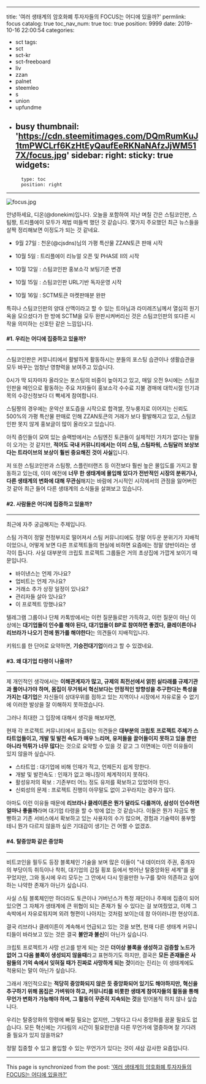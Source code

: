 
---
title: '여러 생태계의 암호화폐 투자자들의 FOCUS는 어디에 있을까?'
permlink: focus
catalog: true
toc_nav_num: true
toc: true
position: 9999
date: 2019-10-16 22:00:54
categories:
- sct
tags:
- sct
- sct-kr
- sct-freeboard
- liv
- zzan
- palnet
- steemleo
- s
- union
- upfundme
- busy
thumbnail: 'https://cdn.steemitimages.com/DQmRumKuJ1tmPWCLrf6KzHtEyQaufEeRKNaNAfzJjWM517X/focus.jpg'
sidebar:
    right:
        sticky: true
widgets:
    -
        type: toc
        position: right
---


![focus.jpg](https://cdn.steemitimages.com/DQmRumKuJ1tmPWCLrf6KzHtEyQaufEeRKNaNAfzJjWM517X/focus.jpg)

안녕하세요, 디온(@donekim)입니다. 오늘을 포함하여 지난 며칠 간은 스팀코인판, 스팀짱, 트리플에이 모두가 제법 떠들썩 했던 것 같습니다. 몇가지 주요했던 최근 뉴스들을 살짝 정리해보면 이정도가 되는 것 같네요.

- 9월 27일 : 천운(@cjsdns)님의 가평 특산물 ZZAN토큰 판매 시작

- 10월 5일 : 트리플에이 리뉴얼 오픈 및 PHASE II의 시작

- 10월 12일 : 스팀코인판 홍보소각 보팅기준 변경

- 10월 15일 : 스팀코인판 URL기반 독자운영 시작

- 10월 16일 : SCTM토큰 마켓판매분 완판

특히나 스팀코인판의 양대 산맥이라고 할 수 있는 트아님과 라미레즈님께서 열심히 원기옥을 모으셨다가 한 방에 SCTM을 모두 완판시켜버리신 것은 스팀코인판의 또다른 시작을 의미하는 신호탄 같은 느낌입니다.

#### #1. 우리는 어디에 집중하고 있을까?
---
스팀코인판은 커뮤니티에서 활발하게 활동하시는 분들의 포스팅 습관이나 생활습관을 모두 바꾸는 엄청난 영향력을 보여주고 있습니다. 

0시가 딱 되자마자 올라오는 포스팅의 비중이 높아지고 있고, 매일 오전 9시에는 스팀코인판을 메인으로 활동하는 주요 저자들이 홍보소각 수수료 지불 경매에 대학시절 인기과목의 수강신청보다 더 빡세게 참여합니다. 

스팀짱의 경우에는 운악산 포도즙을 시작으로 합격쌀, 잣누룽지로 이어지는 신뢰도 500%의 가평 특산물 판매로 인해 ZZAN토큰의 거래가 보다 활발해지고 있고, 스팀코인판 못지 않게 홍보글이 많이 올라오고 있습니다. 

아직 증인들이 모여 있는 슬랙방에서는 스팀엔진 토큰들이 실제적인 가치가 없다는 말들이 오가는 것 같지만, **적어도 국내 커뮤니티에서는 이미 스팀, 스팀파워, 스팀달러 보상보다는 트라이브의 보상이 훨씬 중요해진 것이 사실**입니다. 

저 또한 스팀코인판과 스팀짱, 스플린터랜즈 등 이전보다 훨씬 높은 몰입도를 가지고 활동하고 있는데, 이미 예전에 **너무 한 생태계에 몰입해 있다가 전반적인 시장의 분위기나, 다른 생태계의 변화에 대해 무관심**해지는 바람에 거시적인 시각에서의 관점을 잃어버린 것 같아 최근 들어 다른 생태계의 소식들을 살펴보고 있습니다.


#### #2. 사람들은 어디에 집중하고 있을까?
---

최근에 자주 궁금해지는 주제입니다. 

스팀 가격이 정말 천정부지로 떨어져서 스팀 커뮤니티에도 정말 어두운 분위기가 지배적이었으나, 어떻게 보면 다른 프로젝트들의 현실에 비하면 요즘에는 정말 양반이라는 생각이 듭니다. 사실 대부분의 크립토 프로젝트 그룹들은 거의 초상집에 가깝게 보이기 때문입니다.

- 바이낸스는 언제 가나요?
- 업비트는 언제 가나요?
- 거래소 추가 상장 일정이 있나요?
- 관리자들 살아 있나요?
- 이 프로젝트 망했나요?

텔레그램 그룹이나 단체 카톡방에서는 이런 질문들로만 가득하고, 이런 질문이 아닌 이상에는 **대기업들이 인수를 해야 된다, 대기업들이 BP로 참여하면 좋겠다, 클레이튼이나 리브라가 나오기 전에 뭔가를 해야한다**는 의견들이 지배적입니다.

키워드를 한 단어로 요약하면, **기승전대기업**이라고 할 수 있겠네요.

#### #3. 왜 대기업 타령이 나올까?
---

제 개인적인 생각에서는 **이해관계자가 많고, 규제의 최전선에서 얽힌 싵타래를 규제기관과 풀어나가야 하며, 몸집이 무거워서 혁신보다는 안정적인 방향성을 추구한다는 특성을 가지는 대기업**은 자신들이 상대우위를 점하고 있는 지역이나 시장에서 자유로울 수 없기에 이러한 발상을 잘 이해하지 못하겠습니다.

그러나 최대한 그 입장에 대해서 생각을 해보자면,

현재 각 프로젝트 커뮤니티에서 표출되는 의견들은 **대부분의 크립토 프로젝트 주체가 스타트업들이고, 개발 및 발전 속도가 매우 느리며, 유저들을 끌어들이지 못하고 있을 뿐만 아니라 먹튀가 너무 많다**는 것으로 요약할 수 있을 것 같고 그 이면에는 이런 이유들이 있지 않을까 싶습니다.

- 스타트업 : 대기업에 비해 인재가 적고, 언제든지 쉽게 망한다.
- 개발 및 발전속도 : 인재가 없고 매니징이 체계적이지 못하다.
- 활성유저의 확보 : 기존부터 어느 정도 유저를 확보하고 있었어야 한다.
- 신뢰성의 문제 : 프로젝트 진행이 아무말도 없이 고꾸라지는 경우가 많다.

아마도 이런 이유들 때문에 **리브라나 클레이튼은 뭔가 달라도 다를꺼야, 삼성이 인수하면 얼마나 좋을까**라며 대기업 타령을 할 수 밖에 없는 것 같습니다. 이들은 뭔가 자금도 빵빵하고 기존 서비스에서 확보하고 있는 사용자의 수가 많으며, 경험과 기술력이 풍부할테니 뭔가 다르지 않을까 싶은 기대감이 생기는 건 어쩔 수 없겠죠.

#### #4. 탈중앙화 같은 중앙화
---

비트코인을 필두도 등장 블록체인 기술을 보며 많은 이들이 "내 데이터의 주권, 중개자의 부당이득 취득이나 착취, 대기업의 갑질 횡포 등에서 벗어난 탈중앙화된 세계"를 꿈꾸었지만, 그와 동시에 우리 모두는 그 안에서 다시 믿을만한 누구를 찾아 의존하고 싶어하는 나약한 존재가 아닌가 싶습니다. 

사실 스팀 블록체인만 하더라도 토큰이나 거버넌스가 특정 재단이나 주체에 집중이 되어 있으면 그 자체가 생태계에 큰 위협이 되는 존재가 될 수 있다는 걸 보여줬었고, 이제 그 속박에서 자유로워지며 외려 형편이 나아지는 것처럼 보이는데 참 아이러니한 현상이죠.

결국 리브라나 클레이튼이 계속해서 언급되고 있는 것을 보면, 현재 다른 생태계 커뮤니티들이 바라보고 있는 것은 결국 **불안과 불신**이 아닌가 싶습니다.


크립토 프로젝트가 사망 선고를 받게 되는 것은 **더이상 블록을 생성하고 검증할 노드가 없어 그 다음 블록이 생성되지 않을때**라고 표현하기도 하지만, 결국은 **모든 존재들은 사람들의 기억 속에서 잊혀질 때가 진짜로 사망하게 되는 것**이라는 진리는 이 생태계에도 적용되는 말이 아닌가 싶습니다.

그래서 개인적으로는 **적당히 중앙화되지 않은 듯 중앙화되어 있기도 해야하지만, 혁신을 추구하기 위해 몸집은 가벼워야 하고, 커뮤니티를 비롯한 생태계 참여자들의 활동을 통해 무언가 변화가 가능해야 하며,  그 활동이 꾸준히 지속되는 것**을 믿어봄직 하지 않나 싶습니다.


우리는 탈중앙화의 망령에 빠질 필요는 없지만, 그렇다고 다시 중앙화를 꿈꿀 필요도 없습니다. 모든 혁신에는 기다림의 시간이 필요한만큼 다른 무언가에 열중하며 잘 기다려줄 필요가 있지 않을까요? 

정말 집중할 수 있고 몰입할 수 있는 무언가가 있다는 것이 새삼 감사한 요즘입니다.

- - -

This page is synchronized from the post: ['여러 생태계의 암호화폐 투자자들의 FOCUS는 어디에 있을까?'](https://steemit.com/@donekim/focus)
